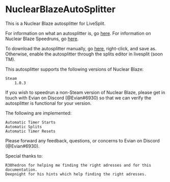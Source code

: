 # NuclearBlazeAutoSplitter

This is a Nuclear Blaze autosplitter for LiveSplit.

For information on what an autosplitter is, go [here](https://github.com/LiveSplit/LiveSplit.AutoSplitters/blob/master/README.md). For information on Nuclear Blaze Speedruns, go [here](https://www.speedrun.com/nuclear_blaze/).

To download the autosplitter manually, go [here](https://raw.githubusercontent.com/cmmm976/NuclearBlazeAutoSplitter/main/Nuclear%20Blaze%20Autosplitter.asl), right-click, and save as. Otherwise, enable the autosplitter through the splits editor in livesplit (soon TM).

This autosplitter supports the following versions of Nuclear Blaze:

    Steam
        1.0.3

If you wish to speedrun a non-Steam version of Nuclear Blaze, please get in touch with Evian on Discord (@Evian#6930) so that we can verify the autosplitter is functional for your version.

The following are implemented:

    Automatic Timer Starts
    Automatic Splits
    Automatic Timer Resets

Please forward any feedback, questions, or concerns to Evian on Discord (@Evian#6930).

Special thanks to:

    R30hedron for helping me finding the right adresses and for this documentation.
    Deepnight for his hints which help finding the right adresses.

